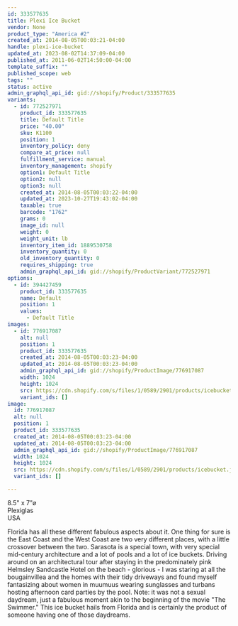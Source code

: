 ```yaml
---
id: 333577635
title: Plexi Ice Bucket
vendor: None
product_type: "America #2"
created_at: 2014-08-05T00:03:21-04:00
handle: plexi-ice-bucket
updated_at: 2023-08-02T14:37:09-04:00
published_at: 2011-06-02T14:50:00-04:00
template_suffix: ""
published_scope: web
tags: ""
status: active
admin_graphql_api_id: gid://shopify/Product/333577635
variants:
  - id: 772527971
    product_id: 333577635
    title: Default Title
    price: "40.00"
    sku: K1100
    position: 1
    inventory_policy: deny
    compare_at_price: null
    fulfillment_service: manual
    inventory_management: shopify
    option1: Default Title
    option2: null
    option3: null
    created_at: 2014-08-05T00:03:22-04:00
    updated_at: 2023-10-27T19:43:02-04:00
    taxable: true
    barcode: "1762"
    grams: 0
    image_id: null
    weight: 0
    weight_unit: lb
    inventory_item_id: 1889530758
    inventory_quantity: 0
    old_inventory_quantity: 0
    requires_shipping: true
    admin_graphql_api_id: gid://shopify/ProductVariant/772527971
options:
  - id: 394427459
    product_id: 333577635
    name: Default
    position: 1
    values:
      - Default Title
images:
  - id: 776917087
    alt: null
    position: 1
    product_id: 333577635
    created_at: 2014-08-05T00:03:23-04:00
    updated_at: 2014-08-05T00:03:23-04:00
    admin_graphql_api_id: gid://shopify/ProductImage/776917087
    width: 1024
    height: 1024
    src: https://cdn.shopify.com/s/files/1/0589/2901/products/icebucket.jpeg?v=1407211403
    variant_ids: []
image:
  id: 776917087
  alt: null
  position: 1
  product_id: 333577635
  created_at: 2014-08-05T00:03:23-04:00
  updated_at: 2014-08-05T00:03:23-04:00
  admin_graphql_api_id: gid://shopify/ProductImage/776917087
  width: 1024
  height: 1024
  src: https://cdn.shopify.com/s/files/1/0589/2901/products/icebucket.jpeg?v=1407211403
  variant_ids: []

---
```


8.5" x 7"ø  
Plexiglas  
USA

Florida has all these different fabulous aspects about it. One thing for sure is the East Coast and the West Coast are two very different places, with a little crossover between the two. Sarasota is a special town, with very special mid-century architecture and a lot of pools and a lot of ice buckets. Driving around on an architectural tour after staying in the predominately pink Helmsley Sandcastle Hotel on the beach - glorious - I was staring at all the bougainvillea and the homes with their tidy driveways and found myself fantasizing about women in muumuus wearing sunglasses and turbans hosting afternoon card parties by the pool. Note: it was not a sexual daydream, just a fabulous moment akin to the beginning of the movie "The Swimmer." This ice bucket hails from Florida and is certainly the product of someone having one of those daydreams.